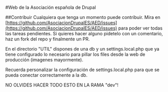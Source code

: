 #Web de la Asociación española de Drupal

##Contribuir
Cualquiera que tenga un momento puede contribuir. Mira en [https://github.com/AsociacionDrupalES/AED/issues](https://github.com/AsociacionDrupalES/AED/issues) para poder ver todas las tareas pendientes. 
Si quieres hacer alguno pidetelo con un comentario, haz un fork del repo y finalmente un PR. 

En el directorio "UTIL" dispones de una db y un settings.local.php que ya tiene configurado lo necesario para pillar los files desde la web de producción (imagenes mayormente).

Recuerda personalizar la configuración de settings.local.php para que se pueda conectar correctamente a la db.

NO OLVIDES HACER TODO ESTO EN LA RAMA "dev"!